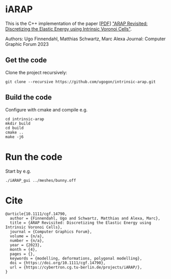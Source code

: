 # iARAP

This is the C++ implementation of the paper [[PDF](https://cybertron.cg.tu-berlin.de/projects/iARAP/media/iARAP.pdf)] ["ARAP Revisited: Discretizing the Elastic Energy using Intrinsic Voronoi Cells"](https://cybertron.cg.tu-berlin.de/projects/iARAP/).

Authors: Ugo Finnendahl, Matthias Schwartz, Marc Alexa
Journal: Computer Graphic Forum 2023

## Get the code

Clone the project recursively:

```
git clone --recursive https://github.com/ugogon/intrinsic-arap.git
```

## Build the code

Configure with cmake and compile e.g.

```
cd intrinsic-arap
mkdir build
cd build
cmake ..
make -j6
```

# Run the code

Start by e.g.
```
./iARAP_gui ../meshes/bunny.off
```

# Cite
```
@article{10.1111/cgf.14790,
  author = {Finnendahl, Ugo and Schwartz, Matthias and Alexa, Marc},
  title = {ARAP Revisited: Discretizing the Elastic Energy using Intrinsic Voronoi Cells},
  journal = {Computer Graphics Forum},
  volume = {n/a},
  number = {n/a},
  year = {2023},
  month = {4},
  pages = {},
  keywords = {modelling, deformations, polygonal modelling},
  doi = {https://doi.org/10.1111/cgf.14790},
  url = {https://cybertron.cg.tu-berlin.de/projects/iARAP/},
}
```
